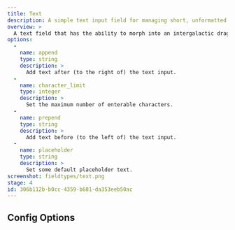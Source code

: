 ```yaml
---
title: Text
description: A simple text input field for managing short, unformatted text.
overview: >
  A text field that has the ability to morph into an intergalactic dragon and devour entire planets! Just kidding. You just type stuff into the box.
options:
  -
    name: append
    type: string
    description: >
      Add text after (to the right of) the text input.
  -
    name: character_limit
    type: integer
    description: >
      Set the maximum number of enterable characters.
  -
    name: prepend
    type: string
    description: >
      Add text before (to the left of) the text input.
  -
    name: placeholder
    type: string
    description: >
      Set some default placeholder text.
screenshot: fieldtypes/text.png
stage: 4
id: 306b112b-b0cc-4359-b681-da353eeb50ac
---
```

## Config Options

